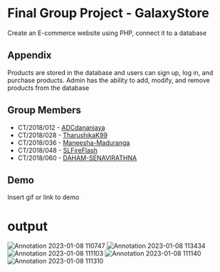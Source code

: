 
# Final Group Project - GalaxyStore
Create an E-commerce website using PHP, connect it to a database

## Appendix

Products are stored in the database and users can sign up, log in, and purchase products. Admin has the ability to add, modify, and remove products from the database


## Group Members

- CT/2018/012 - [ADCdananjaya](https://github.com/ADCdananjaya)
- CT/2018/028 - [TharushikaK99](https://github.com/TharushikaK99)
- CT/2018/036 - [Maneesha-Maduranga](https://github.com/Maneesha-Maduranga)
- CT/2018/048 - [SLFireFlash](https://github.com/SLFireFlash)
- CT/2018/060 - [DAHAM-SENAVIRATHNA](https://github.com/DAHAM-SENAVIRATHNA)



## Demo

Insert gif or link to demo



# output

![Annotation 2023-01-08 110747](https://user-images.githubusercontent.com/101623802/211182341-170f80cc-9daf-45f0-9575-fc791935aabb.jpg)
![Annotation 2023-01-08 113434](https://user-images.githubusercontent.com/101623802/211182887-433ecd43-2cf1-4c4b-815e-3a53a7b01f32.jpg)
![Annotation 2023-01-08 111103](https://user-images.githubusercontent.com/101623802/211182364-33ed41d0-94e3-44a6-896d-8405d2052695.jpg)
![Annotation 2023-01-08 111140](https://user-images.githubusercontent.com/101623802/211182367-84b71fee-356e-45eb-96d3-99be94ab116a.jpg)
![Annotation 2023-01-08 111310](https://user-images.githubusercontent.com/101623802/211182372-d8ccac8f-f3d5-4879-8272-1236823e47a1.jpg)
